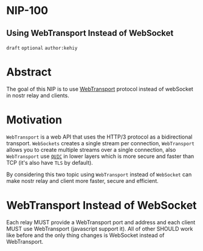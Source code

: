 NIP-100
======

Using WebTransport Instead of WebSocket
-------------------------

`draft` `optional` `author:kehiy`

# Abstract

The goal of this NIP is to use [WebTransport](https://www.w3.org/TR/webtransport/) protocol instead of webSocket in nostr relay and clients.

# Motivation

`WebTransport` is a web API that uses the HTTP/3 protocol as a bidirectional transport.
`WebSockets` creates a single stream per connection, `WebTransport` allows you to create multiple streams over a single connection, also `WebTransport` use [`QUIC`](https://en.wikipedia.org/wiki/QUIC) in lower layers which is more secure and faster than TCP (it's also have `TLS` by default).

By considering this two topic using `WebTransport` instead of `WebSocket` can make nostr relay and client more faster, secure and efficient. 

# WebTransport Instead of WebSocket

Each relay MUST provide a WebTransport port and address and each client MUST use WebTransport (javascript support it).
All of other SHOULD work like before and the only thing changes is WebSocket instead of WebTransport.
